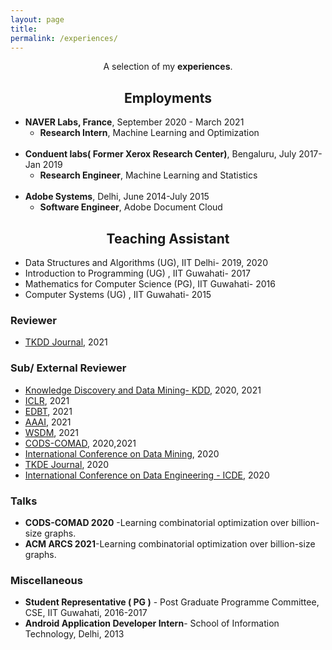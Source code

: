 ```yaml
---
layout: page
title: 
permalink: /experiences/
---
```


<p align="center">
A selection of my <b>experiences</b>.
</p>

## <center>Employments</center>

- **NAVER Labs, France**, September 2020 - March 2021
  * **Research Intern**, Machine Learning and Optimization
<br/><br/>
- **Conduent labs( Former Xerox Research Center)**, Bengaluru, July 2017- Jan 2019
  * **Research Engineer**, Machine Learning and Statistics
<br/><br/>
- **Adobe Systems**, Delhi, June 2014-July 2015
  * **Software Engineer**, Adobe Document Cloud

 

## <center>Teaching Assistant </center>

- Data Structures and Algorithms (UG), IIT Delhi- 2019, 2020
- Introduction to Programming (UG) , IIT Guwahati- 2017
- Mathematics for Computer Science (PG), IIT Guwahati- 2016 
- Computer Systems (UG) , IIT Guwahati- 2015

### Reviewer
- [TKDD Journal](https://dl.acm.org/journal/tkdd), 2021

### Sub/ External Reviewer
- [Knowledge Discovery and Data Mining- KDD](https://www.kdd.org/kdd2020/), 2020, 2021
- [ICLR](https://iclr.cc/), 2021
- [EDBT](https://edbticdt2021.cs.ucy.ac.cy/), 2021
- [AAAI](https://aaai.org/Conferences/AAAI-21/), 2021
- [WSDM](http://www.wsdm-conference.org/2021/), 2021
- [CODS-COMAD](https://cods-comad.in/2020/callforpapers.html), 2020,2021 
- [International Conference on Data Mining](http://icdm2020.bigke.org/), 2020
- [TKDE Journal](https://ieeexplore.ieee.org/xpl/RecentIssue.jsp?punumber=69), 2020
- [International Conference on Data Engineering - ICDE](https://www.utdallas.edu/icde/), 2020

### Talks
- **CODS-COMAD 2020** -Learning combinatorial optimization over billion-size graphs.
- **ACM ARCS 2021**-Learning combinatorial optimization over billion-size graphs.
 

### Miscellaneous
- **Student Representative ( PG )** - Post Graduate Programme Committee, CSE, IIT Guwahati, 2016-2017
- **Android Application Developer Intern**- School of Information Technology, Delhi, 2013
 

